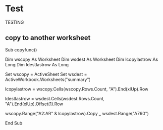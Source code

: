 # Test
TESTING

## copy to another worksheet 
Sub copyfunc()

Dim wscopy As Worksheet
Dim wsdest As Worksheet
Dim lcopylastrow As Long
Dim ldestlastrow As Long


Set wscopy = ActiveSheet
Set wsdest = ActiveWorkbook.Worksheets("summary")


lcopylastrow = wscopy.Cells(wscopy.Rows.Count, "A").End(xlUp).Row



ldestlastrow = wsdest.Cells(wsdest.Rows.Count, "A").End(xlUp).Offset(1).Row



wscopy.Range("A2:AR" & lcopylastrow).Copy _
      wsdest.Range("A760")



End Sub
